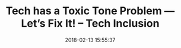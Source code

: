 ---
date: 2018-02-13 15:55:37
link:
  source: pocket
  source_url: https://getpocket.com
  text: "Tech has a Toxic Tone Problem \u2014 Let\u2019s Fix It! \u2013 Tech Inclusion"
  url: https://blog.techinclusion.co/tech-has-a-toxic-tone-problem-lets-fix-it-37bb3517ab97
slug: tech-has-a-toxic-tone-problem-lets-fix-it-tech-inclusion
source: pocket
title: "Tech has a Toxic Tone Problem \u2014 Let\u2019s Fix It! \u2013 Tech Inclusion"
---